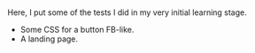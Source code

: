 # 
Here, I put some of the tests I did in my very initial learning stage.
- Some CSS for a button FB-like.
- A landing page.

